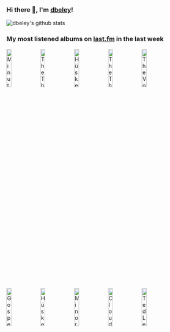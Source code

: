 ### Hi there 👋, I'm [dbeley](https://dbeley.ovh/en)!

![dbeley's github stats](https://github-readme-stats.vercel.app/api?username=dbeley)

### My most listened albums on [last.fm](https://www.last.fm/user/d_beley) in the last week

[<img src='https://lastfm.freetls.fastly.net/i/u/300x300/8879f81513ea2f1bc32e2f493f1eaa7f.jpg' width='16%' height='16%' alt='Minutemen - Double Nickels on the Dime'>](https://www.last.fm/music/minutemen/double%2bnickels%2bon%2bthe%2bdime)&nbsp;
[<img src='https://lastfm.freetls.fastly.net/i/u/300x300/6716e97f8b70a8cd7159279354c1a7dd.jpg' width='16%' height='16%' alt='The Thermals - We Disappear'>](https://www.last.fm/music/the%2bthermals/we%2bdisappear)&nbsp;
[<img src='https://lastfm.freetls.fastly.net/i/u/300x300/0ad3068fa75648f681237c305441231b.png' width='16%' height='16%' alt='Hüsker Dü - Metal Circus'>](https://www.last.fm/music/h%25c3%25bcsker%2bd%25c3%25bc/metal%2bcircus)&nbsp;
[<img src='https://lastfm.freetls.fastly.net/i/u/300x300/9937fee840814d4ca14acde9c321917d.png' width='16%' height='16%' alt='The Thermals - The Body, The Blood, The Machine'>](https://www.last.fm/music/the%2bthermals/the%2bbody%252c%2bthe%2bblood%252c%2bthe%2bmachine)&nbsp;
[<img src='https://lastfm.freetls.fastly.net/i/u/300x300/85d9049e1f655a84d5ec33d31b4947f4.jpg' width='16%' height='16%' alt='The Voidz - Tyranny'>](https://www.last.fm/music/the%2bvoidz/tyranny)&nbsp;
<br>
[<img src='https://lastfm.freetls.fastly.net/i/u/300x300/c76e0a66c5990c413532aa3a2f311f44.png' width='16%' height='16%' alt='Gospel - The Moon Is a Dead World'>](https://www.last.fm/music/gospel/the%2bmoon%2bis%2ba%2bdead%2bworld)&nbsp;
[<img src='https://lastfm.freetls.fastly.net/i/u/300x300/d2c09b0b723075d7a25f12d8a39e540d.jpg' width='16%' height='16%' alt='Hüsker Dü - Eight Miles High / Makes No Sense At All'>](https://www.last.fm/music/h%25c3%25bcsker%2bd%25c3%25bc/eight%2bmiles%2bhigh%2b%252f%2bmakes%2bno%2bsense%2bat%2ball)&nbsp;
[<img src='https://lastfm.freetls.fastly.net/i/u/300x300/933892078ebec7539e3622ebf63900b9.jpg' width='16%' height='16%' alt='Minor Threat - In My Eyes'>](https://www.last.fm/music/minor%2bthreat/in%2bmy%2beyes)&nbsp;
[<img src='https://lastfm.freetls.fastly.net/i/u/300x300/8c2b2bf23e814013a4b254e6a52a09b8.png' width='16%' height='16%' alt='Cloud Nothings - Attack on Memory'>](https://www.last.fm/music/cloud%2bnothings/attack%2bon%2bmemory)&nbsp;
[<img src='https://lastfm.freetls.fastly.net/i/u/300x300/c4dfe013582f443ba0f9215ec589c64d.png' width='16%' height='16%' alt='Ted Leo and the Pharmacists - Shake the Sheets'>](https://www.last.fm/music/ted%2bleo%2band%2bthe%2bpharmacists/shake%2bthe%2bsheets)&nbsp;
<br>

